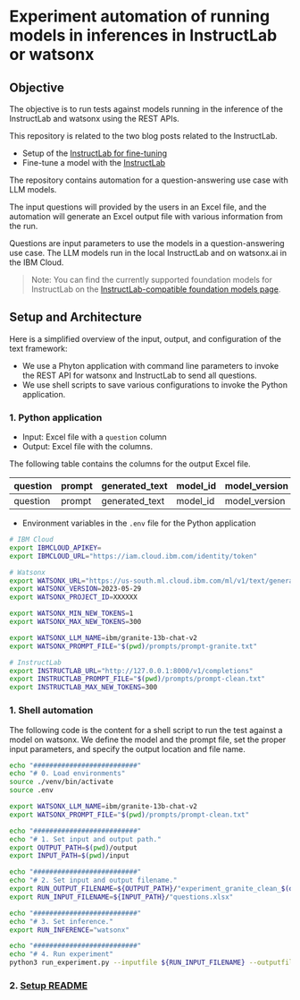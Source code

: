 # Experiment automation of running models in inferences in InstructLab or  watsonx

## Objective

The objective is to run tests against models running in the inference of the InstructLab and watsonx using the REST APIs.

This repository is related to the two blog posts related to the InstructLab.

* Setup of the [InstructLab for fine-tuning](https://suedbroecker.net/2024/06/20/fine-tune-llm-foundation-models-with-the-instructlab-an-open-source-project-introduced-by-ibm-and-red-hat/)
* Fine-tune a model with the [InstructLab](https://suedbroecker.net/2024/06/21/instructlab-and-taxonomy-tree-llm-foundation-model-fine-tuning-guide-musician-example/)

The repository contains automation for a question-answering use case with LLM models.

The input questions will provided by the users in an Excel file, and the automation will generate an Excel output file with various information from the run.

Questions are input parameters to use the models in a question-answering use case. The LLM models run in the local InstructLab and on watsonx.ai in the IBM Cloud.

> Note: You can find the currently supported foundation models for InstructLab on the [InstructLab-compatible foundation models page](https://dataplatform.cloud.ibm.com/docs/content/wsj/analyze-data/fm-instructlab.html?context=wx&locale=tr).

## Setup and Architecture

Here is a simplified overview of the input, output, and configuration of the text framework:

* We use a Phyton application with command line parameters to invoke the REST API for watsonx and InstructLab to send all questions.
* We use shell scripts to save various configurations to invoke the Python application.

### 1. Python application

* Input: Excel file with a `question` column 
* Output: Excel file with the columns.

The following table contains the columns for the output Excel file.

| question | prompt | generated_text | model_id | model_version | generated_token_count | input_token_count | stop_reason |
| --- | --- | --- | --- | --- | --- | --- | --- |
| question | prompt | generated_text | model_id | model_version | generated_token_count | input_token_count | stop_reason |

* Environment variables in the `.env` file for the Python application

```sh
# IBM Cloud
export IBMCLOUD_APIKEY=
export IBMCLOUD_URL="https://iam.cloud.ibm.com/identity/token"

# Watsonx
export WATSONX_URL="https://us-south.ml.cloud.ibm.com/ml/v1/text/generation"
export WATSONX_VERSION=2023-05-29
export WATSONX_PROJECT_ID=XXXXXX

export WATSONX_MIN_NEW_TOKENS=1
export WATSONX_MAX_NEW_TOKENS=300

export WATSONX_LLM_NAME=ibm/granite-13b-chat-v2
export WATSONX_PROMPT_FILE="$(pwd)/prompts/prompt-granite.txt"

# InstructLab
export INSTRUCTLAB_URL="http://127.0.0.1:8000/v1/completions"
export INSTRUCTLAB_PROMPT_FILE="$(pwd)/prompts/prompt-clean.txt"
export INSTRUCTLAB_MAX_NEW_TOKENS=300
```

### 1. Shell automation

The following code is the content for a shell script to run the test against a model on watsonx. We define the model and the prompt file, set the proper input parameters, and specify the output location and file name.

```sh
echo "##########################"
echo "# 0. Load environments"
source ./venv/bin/activate
source .env

export WATSONX_LLM_NAME=ibm/granite-13b-chat-v2
export WATSONX_PROMPT_FILE="$(pwd)/prompts/prompt-clean.txt"

echo "##########################"
echo "# 1. Set input and output path."
export OUTPUT_PATH=$(pwd)/output
export INPUT_PATH=$(pwd)/input

echo "##########################"
echo "# 2. Set input and output filename."
export RUN_OUTPUT_FILENAME=${OUTPUT_PATH}/"experiment_granite_clean_$(date +%Y-%m-%d_%H-%M-%S).xlsx"
export RUN_INPUT_FILENAME=${INPUT_PATH}/"questions.xlsx"

echo "##########################"
echo "# 3. Set inference."
export RUN_INFERENCE="watsonx"

echo "##########################"
echo "# 4. Run experiment"
python3 run_experiment.py --inputfile ${RUN_INPUT_FILENAME} --outputfile ${RUN_OUTPUT_FILENAME} --inference ${RUN_INFERENCE}
```

### 2. [Setup README](/code/README.md)
